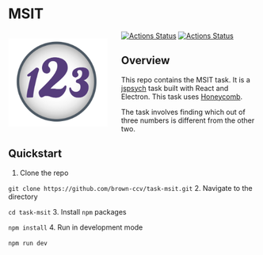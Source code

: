 # MSIT
<p style="float:left; margin-right:2em">
  <img alt="MSIT Icon" src="msit.svg" width="200" />
</p>

[![Actions Status](https://github.com/brown-ccv/task-msit/workflows/Test%2C%20Build%2C%20and%20Package/badge.svg)](https://github.com/brown-ccv/task-msit/actions)
[![Actions Status](https://github.com/brown-ccv/task-msit/workflows/Build%20at%20home%20version%20%28Windows%29/badge.svg)](https://github.com/brown-ccv/task-msit/actions)

## Overview

This repo contains the MSIT task. It is a [jspsych](https://www.jspsych.org/) task built with React and Electron. This task uses [Honeycomb](https://brown-ccv.github.io/honeycomb-docs/).

The task involves finding which out of three numbers is different from the other two.

## Quickstart

1. Clone the repo

```git clone https://github.com/brown-ccv/task-msit.git```
2. Navigate to the directory

```cd task-msit```
3. Install `npm` packages

```npm install```
4. Run in development mode

```npm run dev```